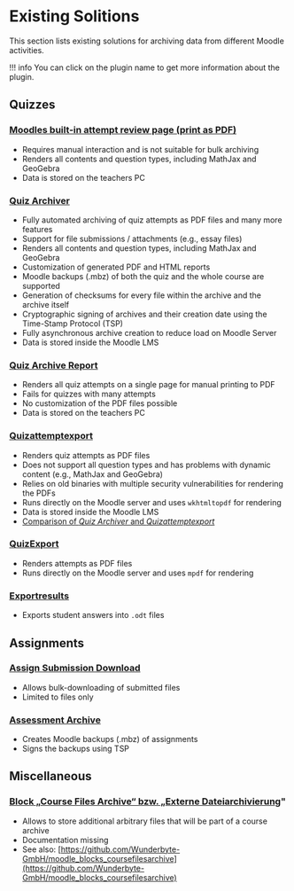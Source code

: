 # Existing Solitions

This section lists existing solutions for archiving data from different Moodle activities.

!!! info
    You can click on the plugin name to get more information about the plugin.


## Quizzes


### [Moodles built-in attempt review page (print as PDF)](https://docs.moodle.org/en/Quiz_reports)

- Requires manual interaction and is not suitable for bulk archiving
- Renders all contents and question types, including MathJax and GeoGebra
- Data is stored on the teachers PC
 

### [Quiz Archiver](https://moodle.org/plugins/quiz_archiver)

- Fully automated archiving of quiz attempts as PDF files and many more features
- Support for file submissions / attachments (e.g., essay files)
- Renders all contents and question types, including MathJax and GeoGebra
- Customization of generated PDF and HTML reports
- Moodle backups (.mbz) of both the quiz and the whole course are supported
- Generation of checksums for every file within the archive and the archive itself
- Cryptographic signing of archives and their creation date using the Time-Stamp Protocol (TSP)
- Fully asynchronous archive creation to reduce load on Moodle Server
- Data is stored inside the Moodle LMS


### [Quiz Archive Report](https://moodle.org/plugins/quiz_archive)

- Renders all quiz attempts on a single page for manual printing to PDF
- Fails for quizzes with many attempts
- No customization of the PDF files possible
- Data is stored on the teachers PC


### [Quizattemptexport](https://github.com/MoodleNRW/moodle-local_quizattemptexport)

- Renders quiz attempts as PDF files
- Does not support all question types and has problems with dynamic content (e.g., MathJax and GeoGebra)
- Relies on old binaries with multiple security vulnerabilities for rendering the PDFs
- Runs directly on the Moodle server and uses `wkhtmltopdf` for rendering
- Data is stored inside the Moodle LMS
- [Comparison of _Quiz Archiver_ and _Quizattemptexport_](https://moodlenrw.de/course/view.php?id=125)

### [QuizExport](https://moodle.org/plugins/quiz_export)

- Renders attempts as PDF files
- Runs directly on the Moodle server and uses `mpdf` for rendering


### [Exportresults](https://moodle.org/plugins/quiz_exportresults)

- Exports student answers into `.odt` files


## Assignments


### [Assign Submission Download](https://moodle.org/plugins/local_assignsubmission_download)

- Allows bulk-downloading of submitted files
- Limited to files only

### [Assessment Archive](https://github.com/innocampus/moodle-local_assessment_archive)

- Creates Moodle backups (.mbz) of assignments
- Signs the backups using TSP


## Miscellaneous

### [Block „Course Files Archive“ bzw. „Externe Dateiarchivierung](https://collaborate.hn.de/display/PROJMOODLE/Block+Externe+Dateiarchivierung)"

- Allows to store additional arbitrary files that will be part of a course archive
- Documentation missing
- See also: [https://github.com/Wunderbyte-GmbH/moodle_blocks_coursefilesarchive](https://github.com/Wunderbyte-GmbH/moodle_blocks_coursefilesarchive)
